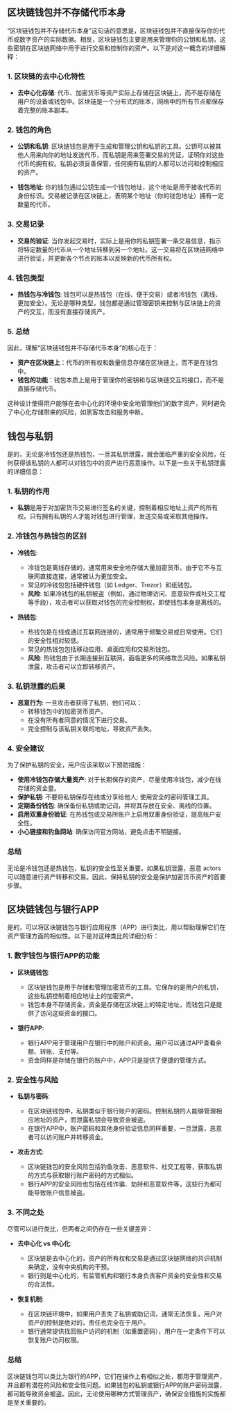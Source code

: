 ## 区块链钱包并不存储代币本身

“区块链钱包并不存储代币本身”这句话的意思是，区块链钱包并不直接保存你的代币或数字资产的实际数据。相反，区块链钱包主要是用来管理你的公钥和私钥，这些密钥在区块链网络中用于进行交易和控制你的资产。以下是对这一概念的详细解释：

### 1. 区块链的去中心化特性

- **去中心化存储**: 代币、加密货币等资产实际上存储在区块链上，而不是存储在用户的设备或钱包中。区块链是一个分布式的账本，网络中的所有节点都保存着完整的账本副本。

### 2. 钱包的角色

- **公钥和私钥**: 区块链钱包是用于生成和管理公钥和私钥的工具。公钥可以被其他人用来向你的地址发送代币，而私钥是用来签署交易的凭证，证明你对这些代币的拥有权。私钥必须妥善保管，任何拥有私钥的人都可以访问和控制相应的资产。

- **钱包地址**: 你的钱包通过公钥生成一个钱包地址，这个地址是用于接收代币的身份标识。交易被记录在区块链上，表明某个地址（你的钱包地址）拥有一定数量的代币。

### 3. 交易记录

- **交易的验证**: 当你发起交易时，实际上是用你的私钥签署一条交易信息，指示将特定数量的代币从一个地址转移到另一个地址。这一交易将在区块链网络中进行验证，并更新各个节点的账本以反映新的代币所有权。

### 4. 钱包类型

- **热钱包与冷钱包**: 钱包可以是热钱包（在线、便于交易）或者冷钱包（离线、更加安全）。无论是哪种类型，钱包都是通过管理密钥来控制与区块链上的资产的交互，而没有直接存储资产。

### 5. 总结

因此，理解“区块链钱包并不存储代币本身”的核心在于：

- **资产在区块链上**：代币的所有权和数量信息存储在区块链上，而不是在钱包中。
- **钱包的功能**：钱包本质上是用于管理你的密钥和与区块链交互的接口，而不是直接存储代币。

这种设计使得用户能够在去中心化的环境中安全地管理他们的数字资产，同时避免了中心化存储带来的风险，如黑客攻击和服务中断。


## 钱包与私钥

是的，无论是冷钱包还是热钱包，一旦其私钥泄露，就会面临严重的安全风险，任何获得该私钥的人都可以对钱包中的资产进行恶意操作。以下是一些关于私钥泄露的详细信息：

### 1. 私钥的作用

- **私钥**是用于对加密货币交易进行签名的关键，控制着相应地址上资产的所有权。只有拥有私钥的人才能对钱包进行管理，发送交易或采取其他操作。

### 2. 冷钱包与热钱包的区别

- **冷钱包**:
  - 冷钱包是离线存储的，通常用来安全地存储大量加密货币。由于它不与互联网直接连接，通常被认为更加安全。
  - 常见的冷钱包包括硬件钱包（如 Ledger、Trezor）和纸钱包。
  - **风险**: 如果冷钱包的私钥被盗（例如，通过物理访问、恶意软件或社交工程等手段），攻击者可以获取对钱包的完全控制权，即使钱包本身是离线的。

- **热钱包**:
  - 热钱包是在线或通过互联网连接的，通常用于频繁交易或日常使用。它们的安全性相对较低。
  - 常见的热钱包包括移动应用、桌面应用和交易所钱包。
  - **风险**: 热钱包由于长期连接到互联网，面临更多的网络攻击风险。如果私钥泄露，攻击者可以立即转移资产。

### 3. 私钥泄露的后果

- **恶意行为**: 一旦攻击者获得了私钥，他们可以：
  - 转移钱包中的加密货币资产。
  - 在没有所有者同意的情况下进行交易。
  - 完全控制与该私钥关联的地址，导致资产丢失。

### 4. 安全建议

为了保护私钥的安全，用户应该采取以下预防措施：

- **使用冷钱包存储大量资产**: 对于长期保存的资产，尽量使用冷钱包，减少在线存储的资金量。
- **保护私钥**: 不要将私钥保存在线或分享给他人; 使用安全的密码管理工具。
- **定期备份钱包**: 确保备份私钥或助记词，并将其存放在安全、离线的位置。
- **启用双重身份验证**: 在热钱包或交易所账户上启用双重身份验证，提高账户安全性。
- **小心链接和钓鱼网站**: 确保访问官方网站，避免点击不明链接。

### 总结

无论是冷钱包还是热钱包，私钥的安全性至关重要。如果私钥泄露，恶意 actors 可以随意进行资产转移和交易。因此，保持私钥的安全是保护加密货币资产的首要步骤。

## 区块链钱包与银行APP


是的，可以将区块链钱包与银行应用程序（APP）进行类比，用以帮助理解它们在资产管理方面的相似性。以下是对这种类比的详细分析：

### 1. 数字钱包与银行APP的功能

- **区块链钱包**:
  - 区块链钱包是用于存储和管理加密货币的工具。它保存的是用户的私钥，这些私钥控制着相应地址上的加密资产。
  - 钱包本身不存储资金，资金是存储在区块链上的特定地址，而钱包只是提供了访问这些资金的接口。

- **银行APP**:
  - 银行APP用于管理用户在银行中的账户和资金。用户可以通过APP查看余额、转账、支付等。
  - 资金同样是存储在银行的账户中，APP只是提供了便捷的管理方式。

### 2. 安全性与风险

- **私钥与密码**:
  - 在区块链钱包中，私钥类似于银行账户的密码。控制私钥的人能够管理相应地址的资产，而泄露私钥会导致资金被盗。
  - 在银行APP中，账户密码和其他身份验证信息同样重要，一旦泄露，恶意者可以访问账户并转移资金。

- **攻击方式**:
  - 区块链钱包的安全风险包括钓鱼攻击、恶意软件、社交工程等，获取私钥的方式与获取银行账户密码的方式相似。
  - 银行APP的安全风险也包括在线诈骗、劫持和恶意软件等，这些行为都可能导致账户信息被盗。

### 3. 不同之处

尽管可以进行类比，但两者之间仍存在一些关键差异：

- **去中心化 vs 中心化**:
  - 区块链是去中心化的，资产的所有权和交易是通过区块链网络的共识机制来确定，没有中央机构的干预。
  - 银行则是中心化的，有监管机构和银行本身负责客户资金的安全性和交易的合法性。

- **恢复机制**:
  - 在区块链环境中，如果用户丢失了私钥或助记词，通常无法恢复。用户对资产的控制是绝对的，责任也完全在于用户。
  - 银行通常提供找回账户访问的机制（如重置密码），用户在一定条件下可以恢复账户访问权限。

### 总结

区块链钱包可以类比为银行的APP，它们在操作上有相似之处，都用于管理资产，并且都有潜在的风险和安全性问题。如果钱包的私钥或银行APP的账户密码泄露，都可能导致资金被盗。因此，无论使用哪种方式管理资产，确保安全措施的实施都是至关重要的。